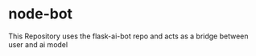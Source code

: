# node-bot
This Repository uses the flask-ai-bot repo and acts as a bridge between user and ai model
